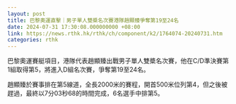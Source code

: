 ```yaml
---
layout: post
title: 巴黎奧運直擊｜男子單人雙槳名次賽港隊趙顯臻爭奪第19至24名
date: 2024-07-31 17:30:08.000000000 +08:00
link: https://news.rthk.hk/rthk/ch/component/k2/1764074-20240731.htm
categories: rthk
---
```


巴黎奧運賽艇項目，港隊代表趙顯臻出戰男子單人雙槳名次賽，他在C/D準決賽第1組取得第5，將進入D組名次賽，爭奪第19至24名。

趙顯臻於賽事排在第5線道，全長2000米的賽程，開首500米位列第4，但之後被趕過，最終以7分03秒68的時間完成，6名選手中排第5。
